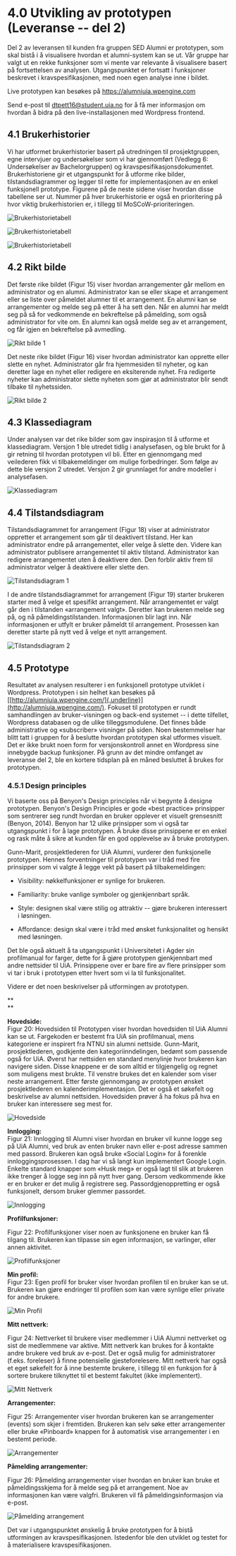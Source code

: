  4.0 Utvikling av prototypen (Leveranse -- del 2)
=================================================

Del 2 av leveransen til kunden fra gruppen SED Alumni er prototypen, som
skal bistå i å visualisere hvordan et alumni-system kan se ut. Vår
gruppe har valgt ut en rekke funksjoner som vi mente var relevante å
visualisere basert på fortsettelsen av analysen. Utgangspunktet er
fortsatt i funksjoner beskrevet i kravspesifikasjonen, med noen egen
analyse inne i bildet.

Live prototypen kan besøkes på https://alumniuia.wpengine.com

Send e-post til dtpett16@student.uia.no for å få mer informasjon om hvordan å bidra på den live-installasjonen med Wordpress frontend.

4.1 Brukerhistorier
-------------------

Vi har utformet brukerhistorier basert på utredningen til
prosjektgruppen, egne intervjuer og undersøkelser som vi har gjennomført
(Vedlegg 6: Undersøkelser av Bachelorgruppen) og
kravspesifikasjonsdokumentet. Brukerhistoriene gir et utgangspunkt for å
utforme rike bilder, tilstandsdiagrammer og legger til rette for
implementasjonen av en enkel funksjonell prototype. Figurene på de neste
sidene viser hvordan disse tabellene ser ut. Nummer på hver
brukerhistorie er også en prioritering på hvor viktig brukerhistorien
er, i tillegg til MoSCoW-prioriteringen.

![Brukerhistorietabell](https://github.com/dtpett16/uia-alumni/blob/master/vedlegg/Userstory%20part%201.PNG)

![Brukerhistorietabell](https://github.com/dtpett16/uia-alumni/blob/master/vedlegg/Userstory%20part%202.PNG)

![Brukerhistorietabell](https://github.com/dtpett16/uia-alumni/blob/master/vedlegg/Userstory%20part%203.PNG)

4.2 Rikt bilde
--------------

Det første rike bildet (Figur 15) viser hvordan arrangementer går mellom
en administrator og en alumni. Administrator kan se eller skape et
arrangement eller se liste over påmeldet alumner til et arrangement. En
alumni kan se arrangementer og melde seg på etter å ha sett den. Når en
alumni har meldt seg på så for vedkommende en bekreftelse på påmelding,
som også administrator for vite om. En alumni kan også melde seg av et
arrangement, og får igjen en bekreftelse på avmedling.

![Rikt bilde 1](https://github.com/dtpett16/uia-alumni/blob/master/vedlegg/richpic1.jpg)

Det neste rike bildet (Figur 16) viser hvordan administrator kan
opprette eller slette en nyhet. Administrator går fra hjemmesiden til
nyheter, og kan deretter lage en nyhet eller redigere en eksiterende
nyhet. Fra redigerte nyheter kan administrator slette nyheten som gjør
at administrator blir sendt tilbake til nyhetssiden.

![Rikt bilde 2](https://github.com/dtpett16/uia-alumni/blob/master/vedlegg/richpic2.jpg)

4.3 Klassediagram
-----------------

Under analysen var det rike bilder som gav inspirasjon til å utforme et
klassediagram. Versjon 1 ble utredet tidlig i analysefasen, og ble brukt
for å gir retning til hvordan prototypen vil bli. Etter en gjennomgang
med veilederen fikk vi tilbakemeldinger om mulige forbedringer. Som
følge av dette ble versjon 2 utredet. Versjon 2 gir grunnlaget for andre
modeller i analysefasen.

![Klassediagram](https://github.com/dtpett16/uia-alumni/blob/master/vedlegg/klassediagram.png)

4.4 Tilstandsdiagram
--------------------

Tilstandsdiagrammet for arrangement (Figur 18) viser at administrator
oppretter et arrangement som går til deaktivert tilstand. Her kan
administrator endre på arrangementet, eller velge å slette den. Videre
kan administrator publisere arrangementet til aktiv tilstand.
Administrator kan redigere arrangementet uten å deaktivere den. Den
forblir aktiv frem til administrator velger å deaktivere eller slette
den.

![Tilstandsdiagram 1](https://github.com/dtpett16/uia-alumni/blob/master/vedlegg/tilstandarrangement.png)

I de andre tilstandsdiagrammet for arrangement (Figur 19) starter
brukeren starter med å velge et spesifikt arrangement. Når arrangementet
er valgt går den i tilstanden «arrangement valgt». Deretter kan brukeren
melde seg på, og nå påmeldingstilstanden. Informasjonen blir lagt inn.
Når informasjonen er utfylt er bruker påmeldt til arrangement. Prosessen
kan deretter starte på nytt ved å velge et nytt arrangement.

![Tilstandsdiagram 2](https://github.com/dtpett16/uia-alumni/blob/master/vedlegg/tilstandp%C3%A5melding.png)

4.5 Prototype
-------------

Resultatet av analysen resulterer i en funksjonell prototype utviklet i
Wordpress. Prototypen i sin helhet kan besøkes på
[[http://alumniuia.wpengine.com/]{.underline}](http://alumniuia.wpengine.com/).
Fokuset til prototypen er rundt samhandlingen av bruker-visningen og
back-end systemet -- i dette tilfellet, Wordpress databasen og de ulike
tilleggsmodulene. Det finnes både administrative og «subscriber»
visninger på siden. Noen bestemmelser har blitt tatt i gruppen for å
beslutte hvordan prototypen skal utformes visuelt. Det er ikke brukt
noen form for versjonskontroll annet en Wordpress sine innebygde backup
funksjoner. På grunn av det mindre omfanget av leveranse del 2, ble en
kortere tidsplan på en måned besluttet å brukes for prototypen.

### 4.5.1 Design principles

Vi baserte oss på Benyon\'s Design principles når vi begynte å designe
prototypen. Benyon\'s Design Principles er gode «best practice»
prinsipper som sentrerer seg rundt hvordan en bruker opplever et visuelt
grensesnitt (Benyon, 2014). Benyon har 12 ulike prinsipper som vi også
tar utgangspunkt i for å lage prototypen. Å bruke disse prinsippene er
en enkel og rask måte å sikre at kunden får en god opplevelse av å bruke
prototypen.

Gunn-Marit, prosjektlederen for UiA Alumni, vurderer den funksjonelle
prototypen. Hennes forventninger til prototypen var i tråd med fire
prinsipper som vi valgte å legge vekt på basert på tilbakemeldingen:

-   Visibility: nøkkelfunksjoner er synlige for brukeren.

-   Familiarity: bruke vanlige symboler og gjenkjennbart språk.

-   Style: designen skal være stilig og attraktiv -- gjøre brukeren
    interessert i løsningen.

-   Affordance: design skal være i tråd med ønsket funksjonalitet og
    hensikt med løsningen.

Det ble også aktuelt å ta utgangspunkt i Universitetet i Agder sin
profilmanual for farger, dette for å gjøre prototypen gjenkjennbart med
andre nettsider til UiA. Prinsippene over er bare fire av flere
prinsipper som vi tar i bruk i prototypen etter hvert som vi la til
funksjonalitet.

Videre er det noen beskrivelser på utformingen av prototypen.

**\
**

**Hovedside:**\
Figur 20: Hovedsiden til Prototypen viser hvordan hovedsiden til UiA
Alumni kan se ut. Fargekoden er bestemt fra UiA sin profilmanual, mens
kategoriene er inspirert fra NTNU sin alumni nettside. Gunn-Marit,
prosjektlederen, godkjente den kategoriinndelingen, bedømt som passende
også for UiA. Øverst har nettsiden en standard menylinje hvor brukeren
kan navigere siden. Disse knappene er de som alltid er tilgjengelig og
regnet som muligens mest brukte. Til venstre brukes det en kalender som
viser neste arrangement. Etter første gjennomgang av prototypen ønsket
prosjektlederen en kalenderimplementasjon. Det er også et søkefelt og
beskrivelse av alumni nettsiden. Hovedsiden prøver å ha fokus på hva en
bruker kan interessere seg mest for.

![Hovedside](https://github.com/dtpett16/uia-alumni/blob/master/vedlegg/hovedside.PNG)

**Innlogging:**\
Figur 21: Innlogging til Alumni viser hvordan en bruker vil kunne logge
seg på UiA Alumni, ved bruk av enten bruker navn eller e-post adresse
sammen med passord. Brukeren kan også bruke «Social Login» for å
forenkle innloggingsprosessen. I dag har vi så langt kun implementert
Google Login. Enkelte standard knapper som «Husk meg» er også lagt til
slik at brukeren ikke trenger å logge seg inn på nytt hver gang. Dersom
vedkommende ikke er en bruker er det mulig å registrere seg.
Passordgjenoppretting er også funksjonelt, dersom bruker glemmer
passordet.

![Innlogging](https://github.com/dtpett16/uia-alumni/blob/master/vedlegg/innlogging.PNG)

**Profilfunksjoner:**

Figur 22: Profilfunksjoner viser noen av funksjonene en bruker kan få
tilgang til. Brukeren kan tilpasse sin egen informasjon, se varlinger,
eller annen aktivitet.

![Profilfunksjoner](https://github.com/dtpett16/uia-alumni/blob/master/vedlegg/profilfunksjoner.PNG)

**Min profil:**\
Figur 23: Egen profil for bruker viser hvordan profilen til en bruker
kan se ut. Brukeren kan gjøre endringer til profilen som kan være
synlige eller private for andre brukere.

![Min Profil](https://github.com/dtpett16/uia-alumni/blob/master/vedlegg/min%20profil.PNG)

**Mitt nettverk:**

Figur 24: Nettverket til brukere viser medlemmer i UiA Alumni nettverket
og sist de medlemmene var aktive. Mitt nettverk kan brukes for å
kontakte andre brukere ved bruk av e-post. Det er også mulig for
administratorer (f.eks. foreleser) å finne potensielle gjesteforelesere.
Mitt nettverk har også et eget søkefelt for å inne bestemte brukere, i
tillegg til en funksjon for å sortere brukere tilknyttet til et bestemt
fakultet (ikke implementert).

![Mitt Nettverk](https://github.com/dtpett16/uia-alumni/blob/master/vedlegg/Mitt%20nettverk.PNG)

**Arrangementer:**

Figur 25: Arrangementer viser hvordan brukeren kan se arrangementer
(events) som skjer i fremtiden. Brukeren kan selv søke etter
arrangementer eller bruke «Pinboard» knappen for å automatisk vise
arrangementer i en bestemt periode.

![Arrangementer](https://github.com/dtpett16/uia-alumni/blob/master/vedlegg/Arrangementer.PNG)

**Påmelding arrangementer:**

Figur 26: Påmelding arrangementer viser hvordan en bruker kan bruke et
påmeldingsskjema for å melde seg på et arrangement. Noe av informasjonen
kan være valgfri. Brukeren vil få påmeldingsinformasjon via e-post.

![Påmelding arrangement](https://github.com/dtpett16/uia-alumni/blob/master/vedlegg/p%C3%A5melding%20arr..PNG)

Det var i utgangspunktet ønskelig å bruke prototypen for å bistå
utformingen av kravspesifikasjonen. Istedenfor ble den utviklet og
testet for å materialisere kravspesifikasjonen.
